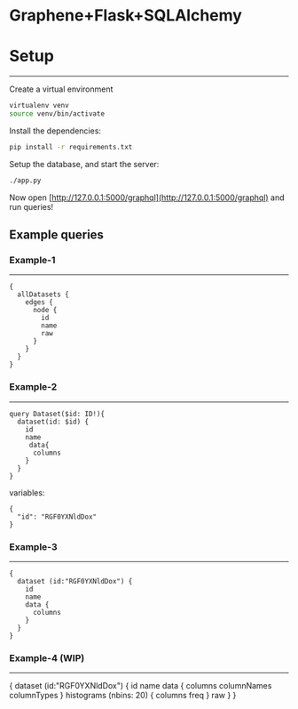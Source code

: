 Graphene+Flask+SQLAlchemy
================================

# Setup
---------------

Create a virtual environment

```bash
virtualenv venv
source venv/bin/activate
```

Install the dependencies:

```bash
pip install -r requirements.txt
```

Setup the database, and start the server:

```bash
./app.py

```


Now open
[http://127.0.0.1:5000/graphql](http://127.0.0.1:5000/graphql)
and run queries!

## Example queries

### Example-1
---------------

```
{
  allDatasets {
    edges {
      node {
        id
        name
        raw
      }
    }
  }
}
```

### Example-2
---------------

```
query Dataset($id: ID!){
  dataset(id: $id) {
    id
    name
     data{
      columns
    }
  }
}
```

variables:
```
{
  "id": "RGF0YXNldDox"
}
```


### Example-3
---------------

```
{
  dataset (id:"RGF0YXNldDox") {
    id
    name
    data {
      columns
    }
  }
}
```

### Example-4 (WIP)
---------------

{
  dataset (id:"RGF0YXNldDox") {
    id
    name
    data {
      columns
      columnNames
      columnTypes
    }
    histograms (nbins: 20) {
      columns
      freq
    }
    raw
  }
}